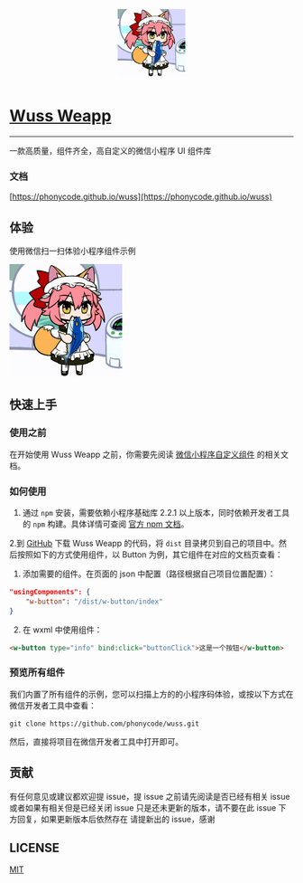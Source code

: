 <p style="text-align:center">
    <img alt="logo" src="./dist/common/image/logo.gif" width="120" style="margin-bottom: 10px;">
</p>

# [Wuss Weapp](https://github.com/phonycode/wuss)

---

一款高质量，组件齐全，高自定义的微信小程序 UI 组件库

### 文档

[https://phonycode.github.io/wuss](https://phonycode.github.io/wuss)

## 体验

使用微信扫一扫体验小程序组件示例

<img width="200" src="./dist/common/image/logo.gif">

## 快速上手

### 使用之前

在开始使用 Wuss Weapp 之前，你需要先阅读 [微信小程序自定义组件](https://developers.weixin.qq.com/miniprogram/dev/framework/custom-component/) 的相关文档。

### 如何使用

1. 通过 `npm` 安装，需要依赖小程序基础库 2.2.1 以上版本，同时依赖开发者工具的 `npm` 构建。具体详情可查阅 [官方 npm 文档](https://developers.weixin.qq.com/miniprogram/dev/devtools/npm.html)。

2.到 [GitHub](https://github.com/phonycode/wuss) 下载 Wuss Weapp 的代码，将 `dist` 目录拷贝到自己的项目中。然后按照如下的方式使用组件，以 Button 为例，其它组件在对应的文档页查看：

1. 添加需要的组件。在页面的 json 中配置（路径根据自己项目位置配置）：

```json
"usingComponents": {
    "w-button": "/dist/w-button/index"
}
```

2. 在 wxml 中使用组件：

```html
<w-button type="info" bind:click="buttonClick">这是一个按钮</w-button>
```

### 预览所有组件

我们内置了所有组件的示例，您可以扫描上方的的小程序码体验，或按以下方式在微信开发者工具中查看：

```shell
git clone https://github.com/phonycode/wuss.git
```

然后，直接将项目在微信开发者工具中打开即可。

## 贡献

有任何意见或建议都欢迎提 issue，提 issue 之前请先阅读是否已经有相关 issue 或者如果有相关但是已经关闭 issue 只是还未更新的版本，请不要在此 issue 下方回复，如果更新版本后依然存在 请提新出的 issue，感谢

## LICENSE

[MIT](https://github.com/phonycode/wuss/blob/master/LICENSE)
